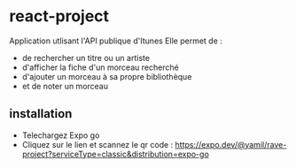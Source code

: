 # react-project

Application utlisant l'API publique d'Itunes 
Elle permet de :
- de rechercher un titre ou un artiste
- d'afficher la fiche d'un morceau recherché 
- d'ajouter un morceau à sa propre bibliothèque 
- et de noter un morceau

## installation 
- Telechargez Expo go
- Cliquez sur le lien et scannez le qr code : https://expo.dev/@yamil/rave-project?serviceType=classic&distribution=expo-go
